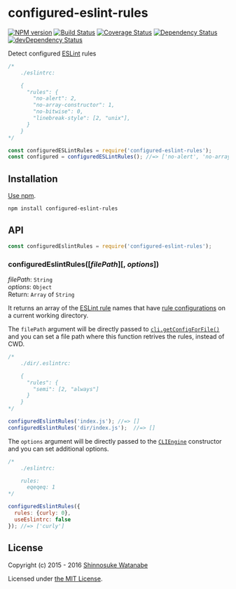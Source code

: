# configured-eslint-rules

[![NPM version](https://img.shields.io/npm/v/configured-eslint-rules.svg)](https://www.npmjs.com/package/configured-eslint-rules)
[![Build Status](https://travis-ci.org/shinnn/configured-eslint-rules.svg?branch=master)](https://travis-ci.org/shinnn/configured-eslint-rules)
[![Coverage Status](https://img.shields.io/coveralls/shinnn/configured-eslint-rules.svg)](https://coveralls.io/r/shinnn/configured-eslint-rules)
[![Dependency Status](https://david-dm.org/shinnn/configured-eslint-rules.svg)](https://david-dm.org/shinnn/configured-eslint-rules)
[![devDependency Status](https://david-dm.org/shinnn/configured-eslint-rules/dev-status.svg)](https://david-dm.org/shinnn/configured-eslint-rules#info=devDependencies)

Detect configured [ESLint](http://eslint.org/) rules

```js
/*
    ./eslintrc:

    {
      "rules": {
        "no-alert": 2,
        "no-array-constructor": 1,
        "no-bitwise": 0,
        "linebreak-style": [2, "unix"],
      }
    }
*/

const configuredESLintRules = require('configured-eslint-rules');
const configured = configuredESLintRules(); //=> ['no-alert', 'no-array-constructor', 'no-bitwise', 'linebreak-style']
```

## Installation

[Use npm](https://docs.npmjs.com/cli/install).

```
npm install configured-eslint-rules
```

## API

```javascript
const configuredEslintRules = require('configured-eslint-rules');
```

### configuredEslintRules([*filePath*][, *options*])

*filePath*: `String`  
*options*: `Object`  
Return: `Array` of `String`

It returns an array of the [ESLint rule](http://eslint.org/docs/rules/) names that have [rule configurations](http://eslint.org/docs/user-guide/configuring#configuring-rules) on a current working directory.

The `filePath` argument will be directly passed to [`cli.getConfigForFile()`](http://eslint.org/docs/developer-guide/nodejs-api#getconfigforfile) and you can set a file path where this function retrives the rules, instead of CWD.

```js
/*
    ./dir/.eslintrc:

    {
      "rules": {
        "semi": [2, "always"]
      }
    }
*/

configuredEslintRules('index.js'); //=> []
configuredEslintRules('dir/index.js');  //=> []
```

The `options` argument will be directly passed to the [`CLIEngine`](http://eslint.org/docs/developer-guide/nodejs-api#cliengine) constructor and you can set additional options.


```js
/*
    ./eslintrc:

    rules:
      eqeqeq: 1
*/

configuredEslintRules({
  rules: {curly: 0},
  useEslintrc: false
}); //=> ['curly']
```

## License

Copyright (c) 2015 - 2016 [Shinnosuke Watanabe](https://github.com/shinnn)

Licensed under [the MIT License](./LICENSE).
